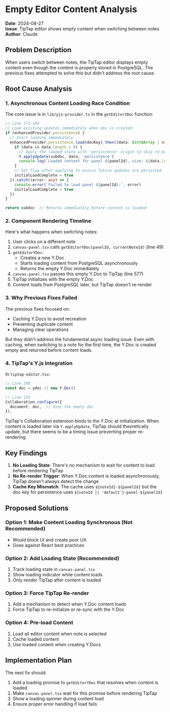 # Empty Editor Content Analysis
**Date**: 2024-08-27  
**Issue**: TipTap editor shows empty content when switching between notes
**Author**: Claude

## Problem Description
When users switch between notes, the TipTap editor displays empty content even though the content is properly stored in PostgreSQL. The previous fixes attempted to solve this but didn't address the root cause.

## Root Cause Analysis

### 1. Asynchronous Content Loading Race Condition
The core issue is in `lib/yjs-provider.ts` in the `getEditorYDoc` function:

```typescript
// Line 171-184
// Load existing updates immediately when doc is created
if (enhancedProvider.persistence) {
  // Start loading immediately
  enhancedProvider.persistence.load(docKey).then((data: Uint8Array | null) => {
    if (data && data.length > 0) {
      // Apply the loaded state with 'persistence' origin to skip re-persisting
      Y.applyUpdate(subdoc, data, 'persistence')
      console.log(`Loaded content for panel ${panelId}, size: ${data.length} bytes`)
    }
    // Set flag after applying to ensure future updates are persisted
    initialLoadComplete = true
  }).catch((error: any) => {
    console.error(`Failed to load panel ${panelId}:`, error)
    initialLoadComplete = true
  })
}

return subdoc  // Returns immediately before content is loaded!
```

### 2. Component Rendering Timeline
Here's what happens when switching notes:

1. User clicks on a different note
2. `canvas-panel.tsx` calls `getEditorYDoc(panelId, currentNoteId)` (line 49)
3. `getEditorYDoc`:
   - Creates a new Y.Doc 
   - Starts loading content from PostgreSQL asynchronously
   - Returns the empty Y.Doc immediately
4. `canvas-panel.tsx` passes this empty Y.Doc to TipTap (line 577)
5. TipTap initializes with the empty Y.Doc
6. Content loads from PostgreSQL later, but TipTap doesn't re-render

### 3. Why Previous Fixes Failed
The previous fixes focused on:
- Caching Y.Docs to avoid recreation
- Preventing duplicate content
- Managing clear operations

But they didn't address the fundamental async loading issue. Even with caching, when switching to a note for the first time, the Y.Doc is created empty and returned before content loads.

### 4. TipTap's Y.js Integration
In `tiptap-editor.tsx`:
```typescript
// Line 108
const doc = ydoc || new Y.Doc()

// Line 133
Collaboration.configure({
  document: doc,  // Uses the empty doc
}),
```

TipTap's Collaboration extension binds to the Y.Doc at initialization. When content is loaded later via `Y.applyUpdate`, TipTap should theoretically update, but there seems to be a timing issue preventing proper re-rendering.

## Key Findings

1. **No Loading State**: There's no mechanism to wait for content to load before rendering TipTap
2. **No Re-render Trigger**: When Y.Doc content is loaded asynchronously, TipTap doesn't always detect the change
3. **Cache Key Mismatch**: The cache uses `${noteId}-${panelId}` but the doc key for persistence uses `${noteId || 'default'}-panel-${panelId}`

## Proposed Solutions

### Option 1: Make Content Loading Synchronous (Not Recommended)
- Would block UI and create poor UX
- Goes against React best practices

### Option 2: Add Loading State (Recommended)
1. Track loading state in `canvas-panel.tsx`
2. Show loading indicator while content loads
3. Only render TipTap after content is loaded

### Option 3: Force TipTap Re-render
1. Add a mechanism to detect when Y.Doc content loads
2. Force TipTap to re-initialize or re-sync with the Y.Doc

### Option 4: Pre-load Content
1. Load all editor content when note is selected
2. Cache loaded content
3. Use loaded content when creating Y.Docs

## Implementation Plan
The next fix should:
1. Add a loading promise to `getEditorYDoc` that resolves when content is loaded
2. Make `canvas-panel.tsx` wait for this promise before rendering TipTap
3. Show a loading spinner during content load
4. Ensure proper error handling if load fails